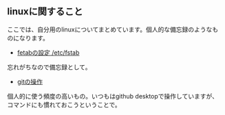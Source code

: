 ## linuxに関すること

ここでは、自分用のlinuxについてまとめています。個人的な備忘録のようなものになります。

- [fetabの設定 /etc/fstab](mount/fstab.md)

忘れがちなので備忘録として。

- [gitの操作](software/git.md)

個人的に使う頻度の高いもの。いつもはgithub desktopで操作していますが、コマンドにも慣れておこうということで。
